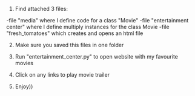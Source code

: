 1) Find attached 3 files:

-file "media" where I define code for a class "Movie" 
-file "entertainment center" where I define multiply instances for the class Movie
-file "fresh_tomatoes" which creates and opens an html file 

2) Make sure you saved this files in one folder

3) Run "entertainment_center.py" to open website with my favourite movies

4) Click on any links to play movie trailer

5) Enjoy))



